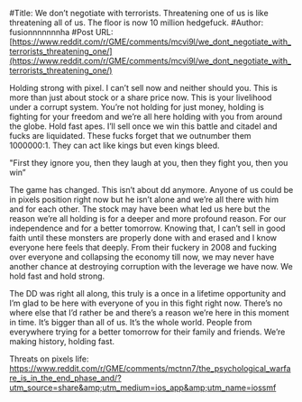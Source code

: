 #Title: We don’t negotiate with terrorists. Threatening one of us is like threatening all of us. The floor is now 10 million hedgefuck.
#Author: fusionnnnnnnha
#Post URL: [https://www.reddit.com/r/GME/comments/mcvi9l/we_dont_negotiate_with_terrorists_threatening_one/](https://www.reddit.com/r/GME/comments/mcvi9l/we_dont_negotiate_with_terrorists_threatening_one/)


Holding strong with pixel. I can’t sell now and neither should you. This is more than just about stock or a share price now. This is your livelihood under a corrupt system. You’re not holding for just money, holding is fighting for your freedom and we’re all here holding with you from around the globe. Hold fast apes.
I’ll sell once we win this battle and citadel and fucks are liquidated. These fucks forget that we outnumber them 1000000:1. They can act like kings but even kings bleed. 

"First they ignore you, then they laugh at you, then they fight you, then you win”

The game has changed. This isn’t about dd anymore. Anyone of us could be in pixels position right now but he isn’t alone and we’re all there with him and for each other. The stock may have been what led us here but the reason we’re all holding is for a deeper and more profound reason. For our independence and for a better tomorrow. Knowing that, I can’t sell in good faith until these monsters are properly done with and erased and I know everyone here feels that deeply. 
From their fuckery in 2008 and fucking over everyone and collapsing the economy till now, we may never have another chance at destroying corruption with the leverage we have now. We hold fast and hold strong.

The DD was right all along, this truly is a once in a lifetime opportunity and I’m glad to be here with everyone of you in this fight right now. There’s no where else that I’d rather be and there’s a reason we’re here in this moment in time. It’s bigger than all of us. It’s the whole world. People from everywhere trying for a better tomorrow for their family and friends. 
We’re making history, holding fast.


Threats on pixels life: https://www.reddit.com/r/GME/comments/mctnn7/the_psychological_warfare_is_in_the_end_phase_and/?utm_source=share&amp;utm_medium=ios_app&amp;utm_name=iossmf